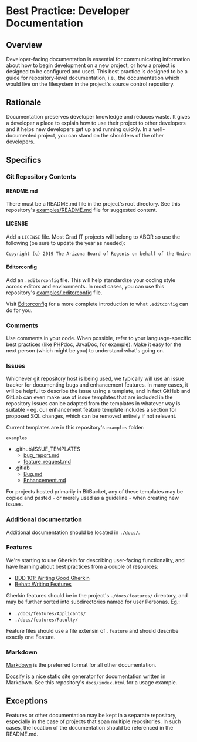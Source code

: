 # Best Practice: Developer Documentation

## Overview

Developer-facing documentation is essential for communicating information about how to begin development on a new project, or how a project is designed to be configured and used.
This best practice is designed to be a guide for repository-level documentation, i.e., the documentation which would live on the filesystem in the project's source control repository.


## Rationale

Documentation preserves developer knowledge and reduces waste.
It gives a developer a place to explain how to use their project to other developers and it helps new developers get up and running quickly.
In a well-documented project, you can stand on the shoulders of the other developers.

## Specifics

### Git Repository Contents

#### README.md

There must be a README.md file in the project's root directory.
See this repository's [examples/README.md](https://github.com/uazgraduatecollege/developer-essentials/blob/master/examples/README.md) file for suggested content.

#### LICENSE

Add a `LICENSE` file.
Most Grad IT projects will belong to ABOR so use the following (be sure to update the year as needed):

```txt
Copyright (c) 2019 The Arizona Board of Regents on behalf of the University of Arizona - All Rights Reserved.
```

#### Editorconfig

Add an `.editorconfig` file. This will help standardize your coding style across editors and environments.
In most cases, you can use this repository's [examples/.editorconfig](https://github.com/uazgraduatecollege/developer-essentials/blob/master/examples/.editorconfig) file.

Visit [Editorconfig](https://editorconfig.org/) for a more complete introduction to what `.editconfig` can do for you.

### Comments

Use comments in your code.
When possible, refer to your language-specific best practices (like PHPdoc, JavaDoc, for example).
Make it easy for the next person (which might be you) to understand what's going on.

### Issues

Whichever git repository host is being used, we typically will use an issue tracker for documenting bugs and enhancement features.
In many cases, it will be helpful to describe the issue using a template, and in fact GitHub and GitLab can even make use of issue templates that are included in the repository
Issues can be adapted from the templates in whatever way is suitable - eg. our enhancement feature template includes a section for proposed SQL changes, which can be removed entirely if not relevent.

Current templates are in this repository's `examples` folder:

`examples`
  - .github\ISSUE_TEMPLATES
    - [bug_report.md](https://github.com/uazgraduatecollege/developer-essentials/blob/master/examples/.github/ISSUE_TEMPLATES/bug_report.md)
    - [feature_request.md](https://github.com/uazgraduatecollege/developer-essentials/blob/master/examples/.github/ISSUE_TEMPLATES/feature_request.md)
  - .gitlab
    - [Bug.md](https://github.com/uazgraduatecollege/developer-essentials/blob/master/examples/.gitlab/Bug.md)
    - [Enhancement.md](https://github.com/uazgraduatecollege/developer-essentials/blob/master/examples/.gitlab/Enhancement.md)

For projects hosted primarily in BitBucket, any of these templates may be copied and pasted - or merely used as a guideline - when creating new issues.

### Additional documentation

Additional documentation should be located in `./docs/`.

### Features

We're starting to use Gherkin for describing user-facing functionality, and have learning about best practices from a couple of resources:

 - [BDD 101: Writing Good Gherkin](https://automationpanda.com/2017/01/30/bdd-101-writing-good-gherkin/)
 - [Behat: Writing Features](http://docs.behat.org/en/v2.5/guides/1.gherkin.html)

Gherkin features should be in the project's `./docs/features/` directory, and may be further sorted into subdirectories named for user Personas.
Eg.:
 - `./docs/features/Applicants/`
 - `./docs/features/Faculty/`

Feature files should use a file extensin of `.feature` and should describe exactly one Feature.

### Markdown

[Markdown](http://commonmark.org) is the preferred format for all other documentation.

[Docsify](https://docsify.js.org/#/) is a nice static site generator for documentation written in Markdown.
See this repository's `docs/index.html` for a usage example.


## Exceptions

Features or other documentation may be kept in a separate repository, especially in the case of projects that span multiple repositories.
In such cases, the location of the documentation should be referenced in the README.md.


